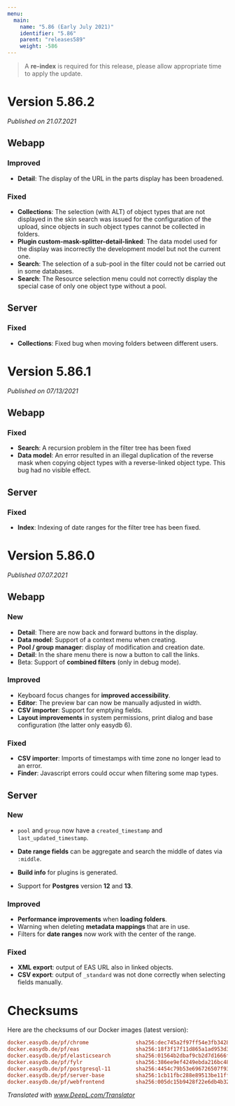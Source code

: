 ```yaml
---
menu:
  main:
    name: "5.86 (Early July 2021)"
    identifier: "5.86"
    parent: "releases589"
    weight: -586
---
```


> A **re-index** is required for this release, please allow appropriate time to apply the update.

# Version 5.86.2

*Published on 21.07.2021*

## Webapp

### Improved

- **Detail**: The display of the URL in the parts display has been broadened.

### Fixed

- **Collections**: The selection (with ALT) of object types that are not displayed in the skin search was issued for the configuration of the upload, since objects in such object types cannot be collected in folders.
- **Plugin custom-mask-splitter-detail-linked**: The data model used for the display was incorrectly the development model but not the current one.
- **Search**: The selection of a sub-pool in the filter could not be carried out in some databases.
- **Search**: The Resource selection menu could not correctly display the special case of only one object type without a pool.

## Server

### Fixed

- **Collections**: Fixed bug when moving folders between different users.

# Version 5.86.1

*Published on 07/13/2021*

## Webapp

### Fixed

- **Search**: A recursion problem in the filter tree has been fixed
- **Data model**: An error resulted in an illegal duplication of the reverse mask when copying object types with a reverse-linked object type. This bug had no visible effect.

## Server

### Fixed

- **Index**: Indexing of date ranges for the filter tree has been fixed.

# Version 5.86.0

*Published 07.07.2021*

## Webapp

### New

- **Detail**: There are now back and forward buttons in the display.
- **Data model**: Support of a context menu when creating.
- **Pool / group manager**: display of modification and creation date.
- **Detail**: In the share menu there is now a button to call the links.
- Beta: Support of **combined filters** (only in debug mode).

### Improved

- Keyboard focus changes for **improved accessibility**.
- **Editor**: The preview bar can now be manually adjusted in width.
- **CSV importer**: Support for emptying fields.
- **Layout improvements** in system permissions, print dialog and base configuration (the latter only easydb 6).

### Fixed

- **CSV importer**: Imports of timestamps with time zone no longer lead to an error.
- **Finder**: Javascript errors could occur when filtering some map types.

## Server

### New

- `pool` and `group` now have a `created_timestamp` and `last_updated_timestamp`.

- **Date range fields** can be aggregate and search the middle of dates via `:middle`.
- **Build info** for plugins is generated.
- Support for **Postgres** version **12** and **13**.

### Improved

- **Performance improvements** when **loading folders**.
- Warning when deleting **metadata mappings** that are in use.
- Filters for **date ranges** now work with the center of the range.

### Fixed

- **XML export**: output of EAS URL also in linked objects.
- **CSV export**: output of `_standard` was not done correctly when selecting fields manually.

# Checksums

Here are the checksums of our Docker images (latest version):

```ini
docker.easydb.de/pf/chrome               sha256:dec745a2f97ff54e3fb34289c0ac5abc368bc8dcbb95ec93fe6124d35c9574c5
docker.easydb.de/pf/eas                  sha256:18f3f17f11d865a1ad953d36541747dde4fb1363a0e8e2174f5a23989c3dd768
docker.easydb.de/pf/elasticsearch        sha256:01564b2dbaf9cb2d7d1666fd2d954ffc61cf0bde2ea6a598330a31c5ab0e56a4
docker.easydb.de/pf/fylr                 sha256:386ee9ef4249ebda216bc4818d09fc84cd3f94ce062ceb2c0c64941b5cb58612
docker.easydb.de/pf/postgresql-11        sha256:4454c79b53e696726507f934be08705ef16916641548d922186838b83f993309
docker.easydb.de/pf/server-base          sha256:1cb11fbc288e89513be11ff635028556a7ba9c7ca72b9e5eb38e3c74c881a0f4
docker.easydb.de/pf/webfrontend          sha256:005dc15b9428f22e6db4b321632cde4ed35934b020825a8ec49d52694f19ad35
```

*Translated with www.DeepL.com/Translator*

